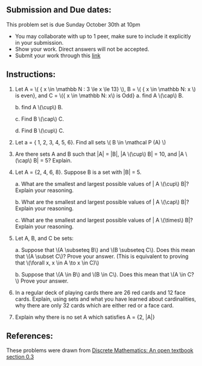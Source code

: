## Submission and Due dates:

This problem set is due Sunday October 30th at 10pm

- You may collaborate with up to 1 peer, make sure to include it explicitly in your submission.
- Show your work. Direct answers will not be accepted.
- Submit your work through this [link](tbd)

## Instructions:
1. Let A = \\( \{ x \in \mathbb N : 3 \le x \le 13\} \\), B = \\( \{ x \in \mathbb N: x \\) is even\}, and C = \\(\{ x \in \mathbb N: x\\) is Odd\}
   a. find A \\(\cap\\) B.
   
   b. find A \\(\cup\\) B.
   
   c. Find B \\(\cap\\) C.
   
   d. Find B \\(\cup\\) C. 

2. Let a = { 1, 2, 3, 4, 5, 6}. Find all sets \\( B \in \mathcal P (A) \\)

4. Are there sets A and B such that |A| = |B|, |A \\(\cup\\) B| = 10, and |A \\(\cap\\) B| = 5? Explain.

5. Let A = {2, 4, 6, 8}. Suppose B is a set with |B| = 5.
   
   a. What are the smallest and largest possible values of | A \\(\cup\\) B|? Explain your reasoning.  
   
   b. What are the smallest and largest possible values of | A \\(\cap\\) B|? Explain your reasoning.
   
   c. What are the smallest and largest possible values of | A \\(\times\\) B|? Explain your reasoning. 

6. Let A, B, and C be sets:
   
   a. Suppose that \\(A \subseteq B\\) and \\(B \subseteq C\\). Does this mean that \\(A \subset C\\)? Prove your answer. (This is equivalent to proving that \\(\forall x, x \in A \to x \in C)\\)
   
   b.   Suppose that \\(A \in B\\) and \\(B \in C\\). Does this mean that \\(A \in C?\\) Prove your answer.

8. In a regular deck of playing cards there are 26 red cards and 12 face cards. Explain, using sets and what you have learned about cardinalities, why there are only 32 cards which are either red or a face card.

9. Explain why there is no set A which satisfies A = {2, |A|}

## References:
  These problems were drawn from [Discrete Mathematics: An open textbook section 0.3](http://discrete.openmathbooks.org/dmoi3/sec_intro-sets.html)
  
